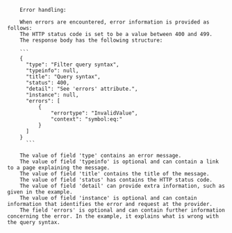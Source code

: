         Error handling:

        When errors are encountered, error information is provided as follows:
        The HTTP status code is set to be a value between 400 and 499.
        The response body has the following structure:

        ```
        {
          "type": "Filter query syntax",
          "typeinfo": null,
          "title": "Query syntax",
          "status": 400,
          "detail": "See 'errors' attribute.",
          "ìnstance": null,
          "errors": [
              {
                  "errortype": "InvalidValue",
                  "context": "symbol:eq:"
              }
          ]
        }
          ```

        The value of field 'type' contains an error message.
        The value of field 'typeinfo' is optional and can contain a link to a page explaining the message.
        The value of field 'title' contains the title of the message.
        The value of field 'status' has contains the HTTP status code.
        The value of field 'detail' can provide extra information, such as given in the example.
        The value of field 'instance' is optional and can contain information that identifies the error and request at the provider.
        The field 'errors' is optional and can contain further information concerning the error. In the example, it explains what is wrong with the query syntax.
